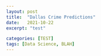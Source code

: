 ```yaml
---
layout: post
title:  "Dallas Crime Predictions"
date:   2021-10-22
excerpt: "test"

categories: [TEST]
tags: [Data Science, BLAH]
---
```

